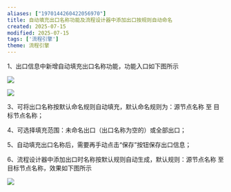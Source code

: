 ```yaml
---
aliases: ["1970144260422056970"]
title: 自动填充出口名称功能及流程设计器中添加出口按规则自动命名
created: 2025-07-15
modified: 2025-07-15
tags: ['流程引擎']
theme: 流程引擎
---
```


1、出口信息中新增自动填充出口名称功能，功能入口如下图所示

![](b57fc6f85392bfd31b4fb220aedf836c.jpg)

![](be9c067065de847dd9921a0e4a1f4275.jpg)

3、可将出口名称按默认命名规则自动填充，默认命名规则为：源节点名称 至 目标节点名称；

4、可选择填充范围：未命名出口（出口名称为空的）或全部出口；

5、自动填充出口名称后，需要再手动点击“保存”按钮保存出口信息；

6、流程设计器中添加出口时名称按默认规则自动生成，默认规则：源节点名称 至 目标节点名称，效果如下图所示

![](1912f3341cc41eca964b35464e2b45d2.jpg)